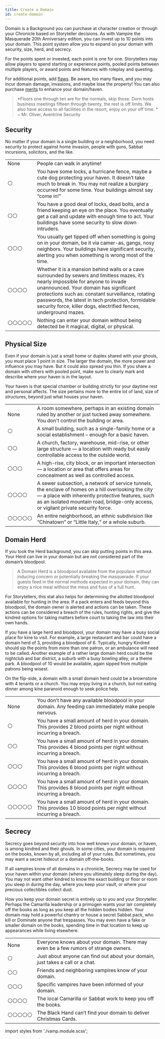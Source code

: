 ```yaml
---
title: Create a Domain 
id: create-domain
---
```


Domain is a Background you can purchase at character creation or through your Chronicle based on Storyteller decisions. As with Vampire the Masquerade 20th Anniversary edition, you can invest up to 10 points into your domain. This point system allow you to expand on your domain with security, size, herd, and secrecy.  

For the points spent or invested, each point is one for one. Storytellers may allow players to spend starting or experience points, pooled points between multiple players, or award points and features with roleplay and questing.

For additional points, add [flaws](merits-flaws.md). Be aware, too many flaws, and you may incur domain damage, invasions, and maybe lose the property!  You can also purchase [merits](merits-flaws.md) to enhance your domain/haven.

>*Floors one through ten are for the normals, skip those. Dorn hosts business meetings fifteen through twenty, the rest is off limits. We also have access to all facilities in the resort, enjoy on your off time. * <br/>~ Mr. Oliver, Aventrine Security

## Security
No matter if your domain is a single building or a neighborhood, you need security to protect against home invasion, people with guns, Sabbat incursions, solicitors, and the like. 

<div class="info-rows">

| | |
|--|--|
| None | People can walk in anytime! |
| ⚪  | You have some locks, a hurricane fence, maybe a cute dog protecting your haven. It doesn’t take much to break in. You may not realize a burglary occurred for some time. Your buildings almost say “come in!” |
| ⚪⚪ | You have a good deal of locks, dead bolts, and a friend keeping an eye on the place. You eventually get a call and update with enough time to act. Your buildings have some security to slow down intruders. |
| ⚪⚪⚪ | You usually get tipped off when something is going on in your domain, be it via camer-as, gangs, nosy neighbors. Your buildings have significant security, alerting you when something is wrong most of the time. |
| ⚪⚪⚪⚪ | Whether it is a mansion behind walls or a cave surrounded by sewers and limitless mazes, it’s nearly impossible for anyone to invade unannounced. Your domain has significant protections such as: constant surveillance, rotating passwords, the latest in tech protection, formidable security force, killer dogs, electrified fences, underground mazes.  |
| ⚪⚪⚪⚪⚪ | Nothing can enter your domain without being detected be it magical, digital, or physical. |

</div>

## Physical Size

Even if your domain is just a small home or duplex shared with your ghouls, you must place 1 point in size. The larger the domain, the more power and influence you may have. But it could also spread you thin. If you share a domain with others with pooled point, make sure to clearly mark and describe where your haven is in the layout. 

Your haven is that special chamber or building strictly for your daytime rest and personal affects. The size pertains more to the entire lot of land, size of structures, beyond just what houses your haven.

<div class="info-rows">

| | |
|--|--|
| None | A room somewhere, perhaps in an existing domain ruled by another or just tucked away somewhere. You don't control the building or area. |
| ⚪  | A small building, such as a single-family home or a social establishment – enough for a basic haven. |
| ⚪⚪ | A church, factory, warehouse, mid-rise, or other large structure — a location with ready but easily controllable access to the outside world. |
| ⚪⚪⚪ | A high-rise, city block, or an important intersection — a location or area that offers areas for concealment as well as controlled access. |
| ⚪⚪⚪⚪ | A sewer subsection, a network of service tunnels, the enclave of homes on a hill overlooking the city — a place with inherently protective features, such as an isolated mountain road, bridge-only access, or vigilant private security force.  |
| ⚪⚪⚪⚪⚪ | An entire neighborhood, an ethnic subdivision like “Chinatown” or “Little Italy,” or a whole suburb. |

</div>

## Domain Herd

If you took the Herd background, you can skip putting points in this area. Your Herd can live in your domain but are not considered part of the domain’s bloodpool.

>A Domain Herd is a bloodpool available from the populace without inducing concern or potentially breaking the masquerade.  If your guests feed in the normal methods expected in your domain, they can enjoy a nice meal without the mess and fuss of a full hunt. 

For Storytellers, this stat also helps for determining the allotted bloodpool available for hunting in the area. If a pack enters and feeds beyond this bloodpool, the domain owner is alerted and actions can be taken. These actions can be considered a breach of the rules, hunting rights, and give the kindred options for taking matters before court to taking the law into their own hands.

If you have a large herd and bloodpool, your domain may have a busy social place for kine to visit. For example, a large restaurant and bar could have a domain herd of 3, providing a bloodpool of 6. Typically, hungry Kindred should sip the points from more than one patron, or an ambulance will need to be called. 
Another example of a rather large domain herd could be the nightclub and bar district, a suburb with a busy bowling alley, or a theme park. A bloodpool of 10 would be available, again sipped from multiple patrons being wisest.

On the flip-side, a domain with a small domain herd could be a brownstone with 4 tenants or a church. You may enjoy living in a church, but not eating dinner among kine paranoid enough to seek police help.

<div class="info-rows">

| | |
|--|--|
| None | You don’t have any available bloodpool in your domain. Any feeding can immediately make people nervous.  |
| ⚪  | You have a small amount of herd in your domain. This provides 2 blood points per night without incurring a breach. |
| ⚪⚪ | You have a small amount of herd in your domain. This provides 4 blood points per night without incurring a breach. |
| ⚪⚪⚪ | You have a small amount of herd in your domain. This provides 6 blood points per night without incurring a breach. |
| ⚪⚪⚪⚪ | You have a small amount of herd in your domain. This provides 8 blood points per night without incurring a breach.  |
| ⚪⚪⚪⚪⚪ | You have a small amount of herd in your domain. This provides 10 blood points per night without incurring a breach. |

</div>

## Secrecy 

Secrecy goes beyond security into how well known your domain, or haven, is among kindred and their ghouls. In some cities, your domain is required on the books, known by all, including all of your rules. But sometimes, you may want a secret hideout or a domain off-the-books. 

If all vampires know of all domains in a chronicle, Secrecy may be used for your haven within your domain (where you ultimately sleep during the day). You may not want other kindred to know the exact building or floor or room you sleep in during the day, where you keep your vault, or where your precious collectibles collect dust. 

How you keep your domain secret is entirely up to you and your Storyteller. Perhaps the Camarilla leadership or a primogen wants your lair completely off the books as long as you keep all the hidden bodies hidden. Your domain may hold a powerful chantry or house a secret Sabbat pack, who kill or Dominate anyone that trespasses. You may even have a fake or smaller domain on the books, spending time in that location to keep up appearances while living elsewhere.

<div class="info-rows">

| | |
|--|--|
| None | Everyone knows about your domain. There may even be a few rumors of strange owners.  |
| ⚪  | Just about anyone can find out about your domain, just takes a call or a chat. |
| ⚪⚪ | Friends and neighboring vampires know of your domain. |
| ⚪⚪⚪ | Specific vampires have been informed of your domain. |
| ⚪⚪⚪⚪ | The local Camarilla or Sabbat work to keep you off the books. |
| ⚪⚪⚪⚪⚪ | The Black Hand can’t find your domain to deliver Christmas Cards. |

</div>

import styles from './vamp.module.scss';